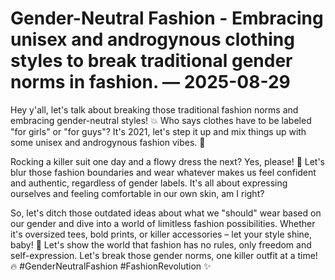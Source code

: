 # Gender-Neutral Fashion - Embracing unisex and androgynous clothing styles to break traditional gender norms in fashion. — 2025-08-29

Hey y'all, let's talk about breaking those traditional fashion norms and embracing gender-neutral styles! 💥 Who says clothes have to be labeled "for girls" or "for guys"? It's 2021, let's step it up and mix things up with some unisex and androgynous fashion vibes. 🌈

Rocking a killer suit one day and a flowy dress the next? Yes, please! 🙌 Let's blur those fashion boundaries and wear whatever makes us feel confident and authentic, regardless of gender labels. It's all about expressing ourselves and feeling comfortable in our own skin, am I right?

So, let's ditch those outdated ideas about what we "should" wear based on our gender and dive into a world of limitless fashion possibilities. Whether it's oversized tees, bold prints, or killer accessories – let your style shine, baby! 💫 Let's show the world that fashion has no rules, only freedom and self-expression. Let's break those gender norms, one killer outfit at a time! 🔥 #GenderNeutralFashion #FashionRevolution ✨